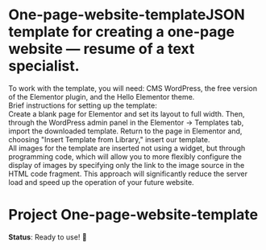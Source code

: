 # One-page-website-templateJSON template for creating a one-page website — resume of a text specialist.  
To work with the template, you will need: CMS WordPress, the free version of the Elementor plugin, and the Hello Elementor theme.  
Brief instructions for setting up the template:  
Create a blank page for Elementor and set its layout to full width. Then, through the WordPress admin panel in the Elementor → Templates tab, import the downloaded template. Return to the page in Elementor and, choosing "Insert Template from Library," insert our template.  
All images for the template are inserted not using a widget, but through programming code, which will allow you to more flexibly configure the display of images by specifying only the link to the image source in the HTML code fragment. This approach will significantly reduce the server load and speed up the operation of your future website.
   # Project One-page-website-template
   **Status**: Ready to use! 🚧
   
